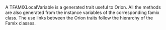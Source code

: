 A TFAMIXLocalVariable is a generated trait useful to Orion. All the methods are also generated from the instance variables of the corresponding famix class. The use links between the Orion traits follow the hierarchy of the Famix classes. 